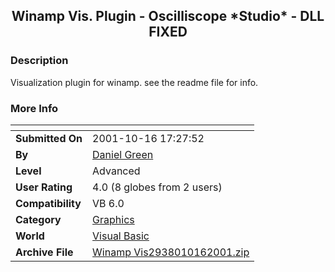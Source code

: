﻿<div align="center">

## Winamp Vis\. Plugin \- Oscilliscope \*Studio\* \- DLL FIXED


</div>

### Description

Visualization plugin for winamp. see the readme file for info.
 
### More Info
 


<span>             |<span>
---                |---
**Submitted On**   |2001-10-16 17:27:52
**By**             |[Daniel Green](https://github.com/Planet-Source-Code/PSCIndex/blob/master/ByAuthor/daniel-green.md)
**Level**          |Advanced
**User Rating**    |4.0 (8 globes from 2 users)
**Compatibility**  |VB 6\.0
**Category**       |[Graphics](https://github.com/Planet-Source-Code/PSCIndex/blob/master/ByCategory/graphics__1-46.md)
**World**          |[Visual Basic](https://github.com/Planet-Source-Code/PSCIndex/blob/master/ByWorld/visual-basic.md)
**Archive File**   |[Winamp Vis2938010162001\.zip](https://github.com/Planet-Source-Code/daniel-green-winamp-vis-plugin-oscilliscope-studio-dll-fixed__1-28165/archive/master.zip)








